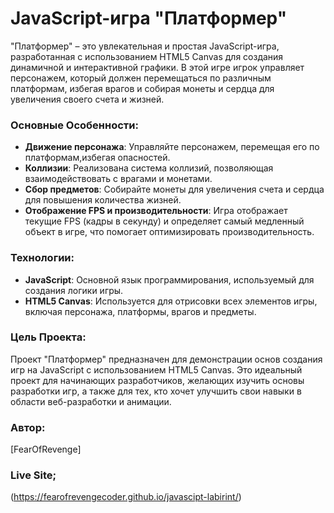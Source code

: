 # JavaScript-игра "Платформер"

"Платформер" – это увлекательная и простая JavaScript-игра, разработанная с использованием HTML5 Canvas для создания динамичной и интерактивной графики. В этой игре игрок управляет персонажем, который должен перемещаться по различным платформам, избегая врагов и собирая монеты и сердца для увеличения своего счета и жизней.

### Основные Особенности:

- **Движение персонажа**: Управляйте персонажем, перемещая его по платформам,избегая опасностей.
- **Коллизии**: Реализована система коллизий, позволяющая взаимодействовать с врагами и монетами.
- **Сбор предметов**: Собирайте монеты для увеличения счета и сердца для повышения количества жизней.
- **Отображение FPS и производительности**: Игра отображает текущие FPS (кадры в секунду) и определяет самый медленный объект в игре, что помогает оптимизировать производительность.

### Технологии:

- **JavaScript**: Основной язык программирования, используемый для создания логики игры.
- **HTML5 Canvas**: Используется для отрисовки всех элементов игры, включая персонажа, платформы, врагов и предметы.

### Цель Проекта:

Проект "Платформер" предназначен для демонстрации основ создания игр на JavaScript с использованием HTML5 Canvas. Это идеальный проект для начинающих разработчиков, желающих изучить основы разработки игр, а также для тех, кто хочет улучшить свои навыки в области веб-разработки и анимации.

### Автор:

[FearOfRevenge]

### Live Site;
(https://fearofrevengecoder.github.io/javascipt-labirint/)
